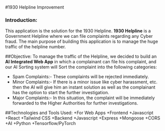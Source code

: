 #1930 Helpline Improvement

### Introduction:
This application is the solution for the 1930 Helpline. **1930 Helpline** is a Government Helpline where we can file complaints regarding any Cyber fraud. The main purpose of building this application is to manage the huge traffic of the helpline number.

##Objective:
To manage the traffic of the Helpline, we decided to build an **AI Integrated Web App** in which a complainant can file his complaint, and our AI Sorting system will Sort the complaint into the following categories:
+ Spam Complaints:- These complaints will be rejected immediately.
+ Minor Complaints:- If there is a minor issue like cyber harassment, etc. then the AI will give him an instant solution as well as the complainant has the option to start the further investigation. 
+ Major Complaints:- In this situation, the complaint will be immediately forwarded to the Higher Authorities for further investigations.

##Technologies and Tools Used:
+For Web Apps
  +Frontend
    +Javascript
    +React
    +Tailwind CSS
  +Backend
    +Javascript
    +Express 
    +Mongoose
    +CORS
  +AI 
    +Python
    +Tensorflow/PyTorch
    
    

